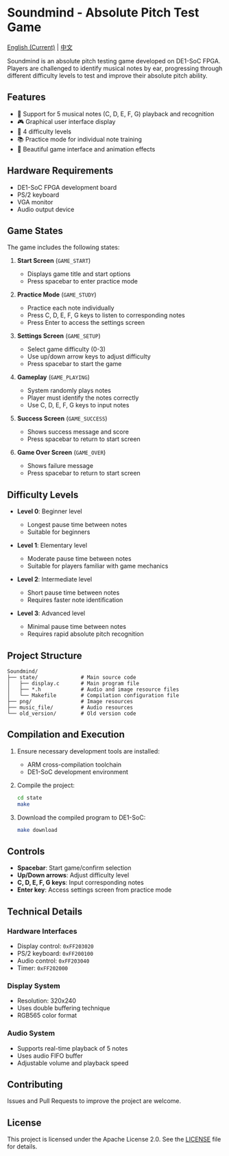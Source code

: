 # Soundmind - Absolute Pitch Test Game

[English (Current)](README.md) | [中文](README_CN.md)

Soundmind is an absolute pitch testing game developed on DE1-SoC FPGA. Players are challenged to identify musical notes by ear, progressing through different difficulty levels to test and improve their absolute pitch ability.

## Features

- 🎵 Support for 5 musical notes (C, D, E, F, G) playback and recognition
- 🎮 Graphical user interface display
- 🎯 4 difficulty levels
- 📚 Practice mode for individual note training
- 🎨 Beautiful game interface and animation effects

## Hardware Requirements

- DE1-SoC FPGA development board
- PS/2 keyboard
- VGA monitor
- Audio output device

## Game States

The game includes the following states:

1. **Start Screen** (`GAME_START`)
   - Displays game title and start options
   - Press spacebar to enter practice mode

2. **Practice Mode** (`GAME_STUDY`)
   - Practice each note individually
   - Press C, D, E, F, G keys to listen to corresponding notes
   - Press Enter to access the settings screen

3. **Settings Screen** (`GAME_SETUP`)
   - Select game difficulty (0-3)
   - Use up/down arrow keys to adjust difficulty
   - Press spacebar to start the game

4. **Gameplay** (`GAME_PLAYING`)
   - System randomly plays notes
   - Player must identify the notes correctly
   - Use C, D, E, F, G keys to input notes

5. **Success Screen** (`GAME_SUCCESS`)
   - Shows success message and score
   - Press spacebar to return to start screen

6. **Game Over Screen** (`GAME_OVER`)
   - Shows failure message
   - Press spacebar to return to start screen

## Difficulty Levels

- **Level 0**: Beginner level
  - Longest pause time between notes
  - Suitable for beginners

- **Level 1**: Elementary level
  - Moderate pause time between notes
  - Suitable for players familiar with game mechanics

- **Level 2**: Intermediate level
  - Short pause time between notes
  - Requires faster note identification

- **Level 3**: Advanced level
  - Minimal pause time between notes
  - Requires rapid absolute pitch recognition

## Project Structure

```
Soundmind/
├── state/              # Main source code
│   ├── display.c       # Main program file
│   ├── *.h             # Audio and image resource files
│   └── Makefile        # Compilation configuration file
├── png/                # Image resources
├── music_file/         # Audio resources
└── old_version/        # Old version code
```

## Compilation and Execution

1. Ensure necessary development tools are installed:
   - ARM cross-compilation toolchain
   - DE1-SoC development environment

2. Compile the project:
   ```bash
   cd state
   make
   ```

3. Download the compiled program to DE1-SoC:
   ```bash
   make download
   ```

## Controls

- **Spacebar**: Start game/confirm selection
- **Up/Down arrows**: Adjust difficulty level
- **C, D, E, F, G keys**: Input corresponding notes
- **Enter key**: Access settings screen from practice mode

## Technical Details

### Hardware Interfaces

- Display control: `0xFF203020`
- PS/2 keyboard: `0xFF200100`
- Audio control: `0xFF203040`
- Timer: `0xFF202000`

### Display System

- Resolution: 320x240
- Uses double buffering technique
- RGB565 color format

### Audio System

- Supports real-time playback of 5 notes
- Uses audio FIFO buffer
- Adjustable volume and playback speed

## Contributing

Issues and Pull Requests to improve the project are welcome.

## License

This project is licensed under the Apache License 2.0. See the [LICENSE](LICENSE) file for details.